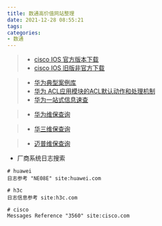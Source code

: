 ```yaml
---
title: 数通高价值网站整理
date: 2021-12-28 08:55:21
tags:
categories:
- 数通
---
```


> - [cisco IOS 官方版本下载](https://software.cisco.com/download)
> - [cisco IOS 旧版非官方下载](https://tfr.org/cisco-ios/)

> - [华为典型案例库](https://support.huawei.com/enterprise/zh/doc/EDOC1000069491/d8160bc3)
> - [华为 ACL应用模块的ACL默认动作和处理机制](https://support.huawei.com/enterprise/zh/doc/EDOC1000178157/6ddf44f8)
> - [华为一站式信息速查](https://info.support.huawei.com/info-finder/search-center/zh/enterprise/routers/NE20E-S-pid-19896202/alarms?version=NE20E-S%20V800R013C00SPC100)

> - [华为维保查询](https://support.huawei.com/enterprise/ecareWechat?lang=zh)

> - [华三维保查询](https://es.h3c.com/entitlement/?locale=zh_CN)

> - [迈普维保查询](https://repair.maipu.com/CustomerRepair/Warranty)

- 厂商系统日志搜索

```
# huawei
日志参考 "NE08E" site:huawei.com

# h3c
日志信息参考 site:h3c.com

# cisco
Messages Reference "3560" site:cisco.com
```
